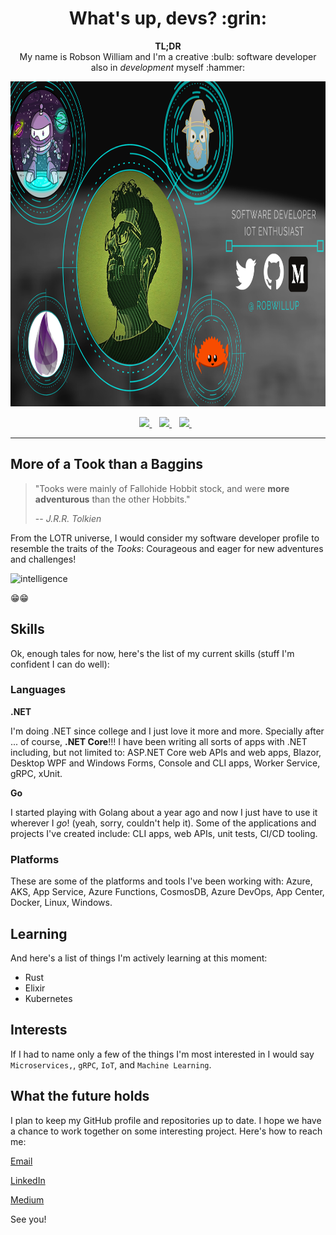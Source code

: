 <h1 align='center'>
  What's up, devs? :grin:
</h1>

<p align='center'>
 <b>TL;DR</b>
 <br/>
  My name is Robson William and I'm a creative :bulb: software developer also in <i>development</i> myself :hammer:
</p>

<p align="center">
  <img width=970 height=520 src="https://raw.githubusercontent.com/RWillup/Mithrandir/master/assets/images/banner.png">
</p>

<p align='center'>
  <a href="https://www.linkedin.com/in/rwillup/">
    <img src="https://img.shields.io/badge/linkedin-%230077B5.svg?&style=for-the-badge&logo=linkedin&logoColor=white" />
  </a>&nbsp;&nbsp;
 <a href="https://www.youtube.com/channel/UCIb9Xp3m_tI7kz2K7yXqXmw/featured?view_as=subscriber">
    <img src="https://img.shields.io/badge/youtube-%23FF0000.svg?&style=for-the-badge&logo=youtube&logoColor=white" />        
  </a>&nbsp;&nbsp;
  <a href="https://medium.com/@rwillup">
    <img src="https://img.shields.io/badge/medium-%2312100E.svg?&style=for-the-badge&logo=medium&logoColor=white" />        
  </a>&nbsp;&nbsp;
  
</p>

---

## More of a Took than a Baggins

> "Tooks were mainly of Fallohide Hobbit stock, and were **more adventurous** than the other Hobbits."
>
> -- <cite>J.R.R. Tolkien</cite>

From the LOTR universe, I would consider my software developer profile to resemble the traits of the *Tooks*: Courageous and eager for new adventures and challenges!

![intelligence](https://media.giphy.com/media/dgUu3sizWUWFG/giphy.gif)

:grin::grin:

## Skills

Ok, enough tales for now, here's the list of my current skills (stuff I'm confident I can do well):

### Languages

 **.NET**
 
I'm doing .NET since college and I just love it more and more. Specially after ... of course, **.NET Core**!!! I have been writing all sorts of apps with .NET including, but not limited to: ASP.NET Core web APIs and web apps, Blazor, Desktop WPF and Windows Forms, Console and CLI apps, Worker Service, gRPC, xUnit.
  
 **Go**

I started playing with Golang about a year ago and now I just have to use it wherever I *go*! (yeah, sorry, couldn't help it). Some of the applications and projects I've created include: CLI apps, web APIs, unit tests, CI/CD tooling.

### Platforms

These are some of  the platforms and tools I've been working with: Azure, AKS, App Service, Azure Functions, CosmosDB, Azure DevOps, App Center, Docker, Linux, Windows.

## Learning

And here's a list of things I'm actively learning at this moment:

* Rust
* Elixir
* Kubernetes

## Interests 

If I had to name only a few of the things I'm most interested in I would say `Microservices,`, `gRPC`, `IoT`, and `Machine Learning`. 

## What the future holds

I plan to keep my GitHub profile and repositories up to date. I hope we have a chance to work together on some interesting project. Here's how to reach me:

[Email](mailto:r.willup@hotmail.com)

[LinkedIn](https://www.linkedin.com/in/robson-william-45b884170/)

[Medium](https://medium.com/@rwillup)

See you!
